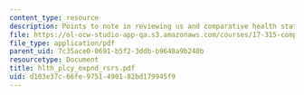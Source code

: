 ```yaml
---
content_type: resource
description: Points to note in reviewing us and comparative health status data.
file: https://ol-ocw-studio-app-qa.s3.amazonaws.com/courses/17-315-comparative-health-policy-fall-2004/d103e37c66fe9751490182bd179945f9_hlth_plcy_expnd_rsrs.pdf
file_type: application/pdf
parent_uid: 7c35ace0-0691-b5f2-3ddb-b9640a9b240b
resourcetype: Document
title: hlth_plcy_expnd_rsrs.pdf
uid: d103e37c-66fe-9751-4901-82bd179945f9
---
```

